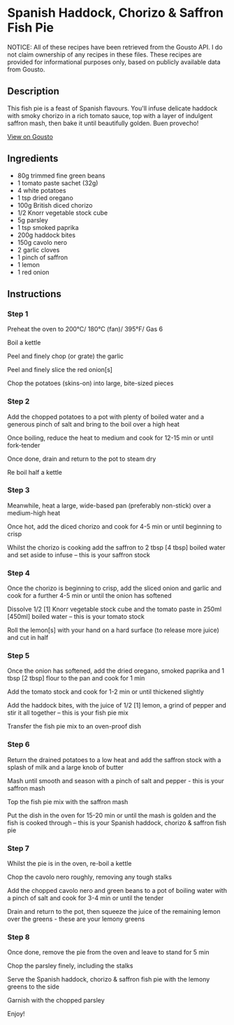 # Spanish Haddock, Chorizo & Saffron Fish Pie

NOTICE: All of these recipes have been retrieved from the Gousto API. I do not claim ownership of any recipes in these files. These recipes are provided for informational purposes only, based on publicly available data from Gousto.

## Description

This fish pie is a feast of Spanish flavours. You'll infuse delicate haddock with smoky chorizo in a rich tomato sauce, top with a layer of indulgent saffron mash, then bake it until beautifully golden. Buen provecho!

[View on Gousto](https://www.gousto.co.uk/recipes/cookbook/spanish-haddock-chorizo-saffron-fish-pie)

## Ingredients

- 80g trimmed fine green beans
- 1 tomato paste sachet (32g)
- 4 white potatoes
- 1 tsp dried oregano
- 100g British diced chorizo
- 1/2 Knorr vegetable stock cube
- 5g parsley
- 1 tsp smoked paprika
- 200g haddock bites
- 150g cavolo nero
- 2 garlic cloves
- 1 pinch of saffron
- 1 lemon
- 1 red onion

## Instructions


### Step 1

Preheat the oven to 200°C/ 180°C (fan)/ 395°F/ Gas 6

Boil a kettle

Peel and finely chop (or grate) the garlic

Peel and finely slice the red onion<span class="text-danger">[s]</span>

Chop the potatoes (skins-on) into large, bite-sized pieces


### Step 2

Add the chopped potatoes to a pot with plenty of boiled water and a generous pinch of salt and bring to the boil over a high heat

Once boiling, reduce the heat to medium and cook for 12-15 min or until fork-tender

Once done, drain and return to the pot to steam dry

Re boil half a kettle


### Step 3

Meanwhile, heat a large, wide-based pan (preferably non-stick) over a medium-high heat

Once hot, add the diced chorizo and cook for 4-5 min or until beginning to crisp

Whilst the chorizo is cooking add the saffron to 2 tbsp <span class="text-danger">[4 tbsp]</span> boiled water and set aside to infuse – this is your saffron stock


### Step 4

Once the chorizo is beginning to crisp, add the sliced onion and garlic and cook for a further 4-5 min or until the onion has softened

Dissolve 1/2 <span class="text-danger">[1] </span>Knorr vegetable stock cube and the tomato paste in 250ml <span class="text-danger">[450ml]</span> boiled water – this is your tomato stock

Roll the lemon<span class="text-danger">[s]</span> with your hand on a hard surface (to release more juice) and cut in half


### Step 5

Once the onion has softened, add the dried oregano, smoked paprika and 1 tbsp <span class="text-danger">[2 tbsp]</span> flour to the pan and cook for 1 min

Add the tomato stock and cook for 1-2 min or until thickened slightly

Add the haddock bites, with the juice of 1/2<span class="text-danger"> [1] </span>lemon, a grind of pepper and stir it all together – this is your fish pie mix

Transfer the fish pie mix to an oven-proof dish


### Step 6

Return the drained potatoes to a low heat and add the saffron stock with a splash of milk and a large knob of butter

Mash until smooth and season with a pinch of salt and pepper - this is your saffron mash

Top the fish pie mix with the saffron mash

Put the dish in the oven for 15-20 min or until the mash is golden and the fish is cooked through – this is your Spanish haddock, chorizo & saffron fish pie


### Step 7

Whilst the pie is in the oven, re-boil a kettle

Chop the cavolo nero roughly, removing any tough stalks

Add the chopped cavolo nero and green beans to a pot of boiling water with a pinch of salt and cook for 3-4 min or until the tender

Drain and return to the pot, then squeeze the juice of the remaining lemon over the greens - these are your lemony greens

### Step 8

Once done, remove the pie from the oven and leave to stand for 5 min

Chop the parsley finely, including the stalks

Serve the Spanish haddock, chorizo & saffron fish pie with the lemony greens to the side

Garnish with the chopped parsley

Enjoy!

